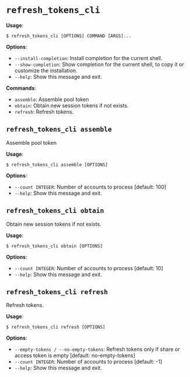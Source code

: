 # `refresh_tokens_cli`

**Usage**:

```console
$ refresh_tokens_cli [OPTIONS] COMMAND [ARGS]...
```

**Options**:

* `--install-completion`: Install completion for the current shell.
* `--show-completion`: Show completion for the current shell, to copy it or customize the installation.
* `--help`: Show this message and exit.

**Commands**:

* `assemble`: Assemble pool token
* `obtain`: Obtain new session tokens if not exists.
* `refresh`: Refresh tokens.

## `refresh_tokens_cli assemble`

Assemble pool token

**Usage**:

```console
$ refresh_tokens_cli assemble [OPTIONS]
```

**Options**:

* `--count INTEGER`: Number of accounts to process  [default: 100]
* `--help`: Show this message and exit.

## `refresh_tokens_cli obtain`

Obtain new session tokens if not exists.

**Usage**:

```console
$ refresh_tokens_cli obtain [OPTIONS]
```

**Options**:

* `--count INTEGER`: Number of accounts to process  [default: 10]
* `--help`: Show this message and exit.

## `refresh_tokens_cli refresh`

Refresh tokens.

**Usage**:

```console
$ refresh_tokens_cli refresh [OPTIONS]
```

**Options**:

* `--empty-tokens / --no-empty-tokens`: Refresh tokens only if share or access token is empty  [default: no-empty-tokens]
* `--count INTEGER`: Number of accounts to process  [default: -1]
* `--help`: Show this message and exit.
